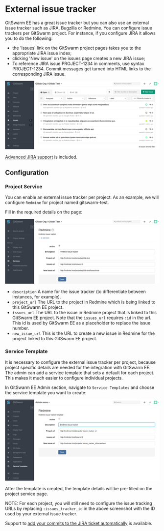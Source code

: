 # External issue tracker

GitSwarm EE has a great issue tracker but you can also use an external
issue tracker such as JIRA, Bugzilla or Redmine. You can configure issue
trackers per GitSwarm project. For instance, if you configure JIRA it
allows you to do the following:

- the 'Issues' link on the GitSwarm project pages takes you to the
  appropriate JIRA issue index;
- clicking 'New issue' on the issues page creates a new JIRA issue;
- To reference JIRA issue PROJECT-1234 in comments, use syntax
  PROJECT-1234. Commit messages get turned into HTML links to the
  corresponding JIRA issue.

![JIRA screenshot](jira-integration-points.png)

[Advanced JIRA support](jira.md) is included.

## Configuration

### Project Service

You can enable an external issue tracker per project. As an example, we
will configure `Redmine` for project named gitswarm-test.

Fill in the required details on the page:

![redmine configuration](redmine_configuration.png)

* `description` A name for the issue tracker (to differentiate between
  instances, for example).
* `project_url` The URL to the project in Redmine which is being linked to
  this GitSwarm EE project.
* `issues_url` The URL to the issue in Redmine project that is linked to
  this GitSwarm EE project. Note that the `issues_url` requires `:id` in
  the url. This id is used by GitSwarm EE as a placeholder to replace the
  issue number.
* `new_issue_url` This is the URL to create a new issue in Redmine for the
  project linked to this GitSwarm EE project.

### Service Template

It is necessary to configure the external issue tracker per project,
because project specific details are needed for the integration with
GitSwarm EE. The admin can add a service template that sets a default for
each project. This makes it much easier to configure individual projects.

In GitSwarm EE Admin section, navigate to `Service Templates` and choose
the service template you want to create:

![redmine service template](redmine_service_template.png)

After the template is created, the template details will be pre-filled on
the project service page.

NOTE: For each project, you will still need to configure the issue tracking
URLs by replacing `:issues_tracker_id` in the above screenshot with the ID
used by your external issue tracker.

Support to [add your commits to the JIRA ticket automatically](jira.md) is
available.
